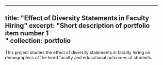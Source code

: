 
---
title: "Effect of Diversity Statements in Faculty Hiring"
excerpt: "Short description of portfolio item number 1<br/>"
collection: portfolio
---

This project studies the effect of diversity statements in faculty hiring on demographics of the hired faculty and educational outcomes of students.
